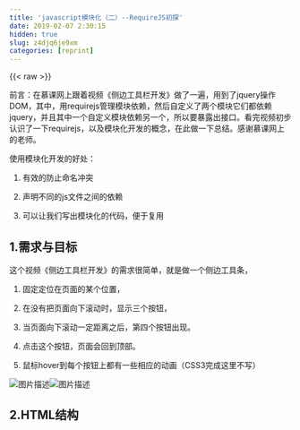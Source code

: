 ```yaml
---
title: 'javascript模块化（二）--RequireJS初探' 
date: 2019-02-07 2:30:15
hidden: true
slug: z4djq6je9xm
categories: [reprint]
---
```


{{< raw >}}

                    
<p>前言：在慕课网上跟着视频《侧边工具栏开发》做了一遍，用到了jquery操作DOM，其中，用requirejs管理模块依赖，然后自定义了两个模块它们都依赖jquery，并且其中一个自定义模块依赖另一个，所以要暴露出接口。看完视频初步认识了一下requirejs，以及模块化开发的概念，在此做一下总结。感谢慕课网上的老师。</p>
<p>使用模块化开发的好处：</p>
<ol>
<li><p>有效的防止命名冲突</p></li>
<li><p>声明不同的js文件之间的依赖</p></li>
<li><p>可以让我们写出模块化的代码，便于复用</p></li>
</ol>
<h2 id="articleHeader0">1.需求与目标</h2>
<p>这个视频《侧边工具栏开发》的需求很简单，就是做一个侧边工具条，</p>
<ol>
<li><p>固定定位在页面的某个位置，</p></li>
<li><p>在没有把页面向下滚动时，显示三个按钮，</p></li>
<li><p>当页面向下滚动一定距离之后，第四个按钮出现。</p></li>
<li><p>点击这个按钮，页面会回到顶部。</p></li>
<li><p>鼠标hover到每个按钮上都有一些相应的动画（CSS3完成这里不写）</p></li>
</ol>
<p><span class="img-wrap"><img data-src="/img/bVznRD" src="https://static.alili.tech/img/bVznRD" alt="图片描述" title="图片描述" style="cursor: pointer; display: inline;"></span><span class="img-wrap"><img data-src="/img/bVznQn" src="https://static.alili.tech/img/bVznQn" alt="图片描述" title="图片描述" style="cursor: pointer; display: inline;"></span></p>
<h2 id="articleHeader1">2.HTML结构</h2>
<div class="widget-codetool" style="display:none;">
      <div class="widget-codetool--inner">
      <span class="selectCode code-tool" data-toggle="tooltip" data-placement="top" title="" data-original-title="全选"></span>
      <span type="button" class="copyCode code-tool" data-toggle="tooltip" data-placement="top" data-clipboard-text="       <div class=&quot;toolbar&quot;>
            <!--第一个微信按钮-->
            <a href=&quot;javascript:;&quot; class=&quot;toolbar-item toolbar-item-weixin&quot;>
                <span class=&quot;toolbar-layer&quot;></span>
            </a>
    
            <!--第二个意见反馈按钮-->
            <a href=&quot;javascript:;&quot; class=&quot;toolbar-item toolbar-feedback&quot;></a>
    
            <!--第三个app下载按钮-->
            <a href=&quot;javascript:;&quot; class=&quot;toolbar-item toolbar-item-app&quot;>
                <span class=&quot;toolbar-layer&quot;></span>
            </a>
    
            <!--第四个回到顶部按钮-->
            <a id=&quot;backTop&quot; href=&quot;javascript:;&quot; class=&quot;toolbar-item toolbar-item-top&quot;></a>
        </div>" title="" data-original-title="复制"></span>
      <span type="button" class="saveToNote code-tool" data-toggle="tooltip" data-placement="top" title="" data-original-title="放进笔记"></span>
      </div>
      </div><pre class="xml hljs"><code class="html">       <span class="hljs-tag">&lt;<span class="hljs-name">div</span> <span class="hljs-attr">class</span>=<span class="hljs-string">"toolbar"</span>&gt;</span>
            <span class="hljs-comment">&lt;!--第一个微信按钮--&gt;</span>
            <span class="hljs-tag">&lt;<span class="hljs-name">a</span> <span class="hljs-attr">href</span>=<span class="hljs-string">"javascript:;"</span> <span class="hljs-attr">class</span>=<span class="hljs-string">"toolbar-item toolbar-item-weixin"</span>&gt;</span>
                <span class="hljs-tag">&lt;<span class="hljs-name">span</span> <span class="hljs-attr">class</span>=<span class="hljs-string">"toolbar-layer"</span>&gt;</span><span class="hljs-tag">&lt;/<span class="hljs-name">span</span>&gt;</span>
            <span class="hljs-tag">&lt;/<span class="hljs-name">a</span>&gt;</span>
    
            <span class="hljs-comment">&lt;!--第二个意见反馈按钮--&gt;</span>
            <span class="hljs-tag">&lt;<span class="hljs-name">a</span> <span class="hljs-attr">href</span>=<span class="hljs-string">"javascript:;"</span> <span class="hljs-attr">class</span>=<span class="hljs-string">"toolbar-item toolbar-feedback"</span>&gt;</span><span class="hljs-tag">&lt;/<span class="hljs-name">a</span>&gt;</span>
    
            <span class="hljs-comment">&lt;!--第三个app下载按钮--&gt;</span>
            <span class="hljs-tag">&lt;<span class="hljs-name">a</span> <span class="hljs-attr">href</span>=<span class="hljs-string">"javascript:;"</span> <span class="hljs-attr">class</span>=<span class="hljs-string">"toolbar-item toolbar-item-app"</span>&gt;</span>
                <span class="hljs-tag">&lt;<span class="hljs-name">span</span> <span class="hljs-attr">class</span>=<span class="hljs-string">"toolbar-layer"</span>&gt;</span><span class="hljs-tag">&lt;/<span class="hljs-name">span</span>&gt;</span>
            <span class="hljs-tag">&lt;/<span class="hljs-name">a</span>&gt;</span>
    
            <span class="hljs-comment">&lt;!--第四个回到顶部按钮--&gt;</span>
            <span class="hljs-tag">&lt;<span class="hljs-name">a</span> <span class="hljs-attr">id</span>=<span class="hljs-string">"backTop"</span> <span class="hljs-attr">href</span>=<span class="hljs-string">"javascript:;"</span> <span class="hljs-attr">class</span>=<span class="hljs-string">"toolbar-item toolbar-item-top"</span>&gt;</span><span class="hljs-tag">&lt;/<span class="hljs-name">a</span>&gt;</span>
        <span class="hljs-tag">&lt;/<span class="hljs-name">div</span>&gt;</span></code></pre>
<p>一些说明：</p>
<ol>
<li><p>为了让页面显示滚动条，需要在这个上述代码下面加很多行<code>&lt;p&gt;&lt;/p&gt;</code>标签以便撑开页面显示滚动条。</p></li>
<li><p>CSS部分视频中老师讲了三种方法，并且用到了SASS，感兴趣的同学可以去看一下，这里不再赘述。</p></li>
</ol>
<h2 id="articleHeader2">3.requirejs入门</h2>
<h3 id="articleHeader3">（1）项目目录结构</h3>
<p>其中jquery-3.1.0.js和require.js是在各自官网下载的资源文件。main.js是自定义的入口文件。<br><span class="img-wrap"><img data-src="/img/bVznRY" src="https://static.alili.tech/img/bVznRY" alt="图片描述" title="图片描述" style="cursor: pointer;"></span></p>
<h3 id="articleHeader4">（2）加载初始化requirejs</h3>
<p>在未引入模块化编写代码以前引入js文件是在<code>&lt;body&gt;</code>标签之前写多个<code>&lt;script&gt;</code>标签，根据js文件加载的顺序，添加js文件。现在根据<code>requirejs</code>的异步加载的特性，可以设定一个主入口文件，只用一个<code>&lt;script&gt;</code>实现其余js文件的加载。</p>
<ol>
<li><p>首先是引入requirejs：在<code>HTML</code>文件的<code>&lt;body&gt;</code>标签的之前添加script标签，</p></li>
<li><p>然后引入<code>requirejs</code>文件，然后用<code>data-main</code>这个属性来引入入口文件。（当用requirejs引用文件时，可以省略js文件的js后缀名，所以此处引入的就是项目目录中的<code>main.js</code>）<br>如下：</p></li>
</ol>
<div class="widget-codetool" style="display:none;">
      <div class="widget-codetool--inner">
      <span class="selectCode code-tool" data-toggle="tooltip" data-placement="top" title="" data-original-title="全选"></span>
      <span type="button" class="copyCode code-tool" data-toggle="tooltip" data-placement="top" data-clipboard-text="    <script src=&quot;js/require.js&quot; data-main=&quot;js/main&quot;></script>
" title="" data-original-title="复制"></span>
      <span type="button" class="saveToNote code-tool" data-toggle="tooltip" data-placement="top" title="" data-original-title="放进笔记"></span>
      </div>
      </div><pre class="javascript hljs"><code class="javascript">    &lt;script src=<span class="hljs-string">"js/require.js"</span> data-main=<span class="hljs-string">"js/main"</span>&gt;<span class="xml"><span class="hljs-tag">&lt;/<span class="hljs-name">script</span>&gt;</span></span>
</code></pre>
<h3 id="articleHeader5">（3）requirejs的常用方法</h3>
<ol><li><p><code>requirejs.config</code>（<code>为模块指定别名，方便模块的引入</code>），<strong><code>在入口文件中定义</code></strong><br>如这个demo要引入多次<code>jquery-3.1.0.js</code>，但是这个名字很长所以可以在入口文件<code>main.js</code>中为它定义一个别名，如下：</p></li></ol>
<div class="widget-codetool" style="display:none;">
      <div class="widget-codetool--inner">
      <span class="selectCode code-tool" data-toggle="tooltip" data-placement="top" title="" data-original-title="全选"></span>
      <span type="button" class="copyCode code-tool" data-toggle="tooltip" data-placement="top" data-clipboard-text="    //为jquery模块定义别名
    requirejs.config({
        paths:{
            jquery:'jquery-3.1.0.js'
        }
    });" title="" data-original-title="复制"></span>
      <span type="button" class="saveToNote code-tool" data-toggle="tooltip" data-placement="top" title="" data-original-title="放进笔记"></span>
      </div>
      </div><pre class="javascript hljs"><code class="javascript">    <span class="hljs-comment">//为jquery模块定义别名</span>
    requirejs.config({
        <span class="hljs-attr">paths</span>:{
            <span class="hljs-attr">jquery</span>:<span class="hljs-string">'jquery-3.1.0.js'</span>
        }
    });</code></pre>
<ol><li><p><code>requirejs()</code>方法（<code>将写好的模块进行引入</code>）<br>requirejs()接收两个参数，第一个参数是一个数组，写入要引入的模块的名字。第二个参数是一个回调函数，需要传递一个参数，来代替前面所引入的模块。如：引入jquery模块</p></li></ol>
<div class="widget-codetool" style="display:none;">
      <div class="widget-codetool--inner">
      <span class="selectCode code-tool" data-toggle="tooltip" data-placement="top" title="" data-original-title="全选"></span>
      <span type="button" class="copyCode code-tool" data-toggle="tooltip" data-placement="top" data-clipboard-text="    requirejs(['jquery'],function($){
        //写一段代码验证jquery是否被正确引入
        //将body背景颜色变为红色
        $('body').css('background-color','red');
    });" title="" data-original-title="复制"></span>
      <span type="button" class="saveToNote code-tool" data-toggle="tooltip" data-placement="top" title="" data-original-title="放进笔记"></span>
      </div>
      </div><pre class="javascript hljs"><code class="javascript">    requirejs([<span class="hljs-string">'jquery'</span>],<span class="hljs-function"><span class="hljs-keyword">function</span>(<span class="hljs-params">$</span>)</span>{
        <span class="hljs-comment">//写一段代码验证jquery是否被正确引入</span>
        <span class="hljs-comment">//将body背景颜色变为红色</span>
        $(<span class="hljs-string">'body'</span>).css(<span class="hljs-string">'background-color'</span>,<span class="hljs-string">'red'</span>);
    });</code></pre>
<ol><li><p><code>define()</code>(<code>利用它定义编写模块，然后在相应的地方进行引入。</code>)<br><code>define()</code>接收三个参数，第一个参数是为本模块命名的值，可以不写，第二个参数表示需要引入的模块，第三个参数是各依赖项成功加载后所运行的函数，传入的参数与各个依赖项形成对应的关系。</p></li></ol>
<div class="widget-codetool" style="display:none;">
      <div class="widget-codetool--inner">
      <span class="selectCode code-tool" data-toggle="tooltip" data-placement="top" title="" data-original-title="全选"></span>
      <span type="button" class="copyCode code-tool" data-toggle="tooltip" data-placement="top" data-clipboard-text="    define(
        moduleName,  //可选，如果此参数不写，则默认使用本模块所在文件的文件名
        dependencies,    //一个数组，此数组包含着此文件所需的各个依赖项目，这个数组中各项对应的是所依赖文件相对于requirejs库所形成的相对路径文件名。
        function(parameters){  
            //各依赖项成功加载后所运行的函数
            //传入的参数与dependencies数组中的各个依赖项形成对应关系
        }
    );" title="" data-original-title="复制"></span>
      <span type="button" class="saveToNote code-tool" data-toggle="tooltip" data-placement="top" title="" data-original-title="放进笔记"></span>
      </div>
      </div><pre class="javascript hljs"><code class="javascript">    define(
        moduleName,  <span class="hljs-comment">//可选，如果此参数不写，则默认使用本模块所在文件的文件名</span>
        dependencies,    <span class="hljs-comment">//一个数组，此数组包含着此文件所需的各个依赖项目，这个数组中各项对应的是所依赖文件相对于requirejs库所形成的相对路径文件名。</span>
        <span class="hljs-function"><span class="hljs-keyword">function</span>(<span class="hljs-params">parameters</span>)</span>{  
            <span class="hljs-comment">//各依赖项成功加载后所运行的函数</span>
            <span class="hljs-comment">//传入的参数与dependencies数组中的各个依赖项形成对应关系</span>
        }
    );</code></pre>
<h3 id="articleHeader6">（4）demo的基本功能实现</h3>
<p>现在先对demo中的基本功能进行实现：</p>
<p>目前的目录结构如下：<br><span class="img-wrap"><img data-src="/img/bVznRY" src="https://static.alili.tech/img/bVznRY" alt="图片描述" title="图片描述" style="cursor: pointer; display: inline;"></span></p>
<ol>
<li><p>首先在HTML中初始化<code>requirejs</code>：在<code>&lt;/body&gt;</code>标签之前:<br><code>&lt;script src="js/require.js" data-main="js/main"&gt;&lt;/script&gt;</code></p></li>
<li><p>在入口文件main.js中实现基本功能</p></li>
</ol>
<div class="widget-codetool" style="display:none;">
      <div class="widget-codetool--inner">
      <span class="selectCode code-tool" data-toggle="tooltip" data-placement="top" title="" data-original-title="全选"></span>
      <span type="button" class="copyCode code-tool" data-toggle="tooltip" data-placement="top" data-clipboard-text="
    //1.首先为jquery模块定义别名
    requirejs.config({
        paths: {
            jquery: 'jquery-3.1.0'
        }
    });
        
    //2.然后用requirejs()方法引入jquery模块实现demo中需求
    requirejs(['jquery'],function($){
    
        //为id值为backTop的第四个按钮添加点击回到顶部事件,当点击时执行move函数回到顶部
        $('#backTop').on('click',move);
        
        //监听一下windows对象的滚动事件，
        //每次滚动都执行函数checkPosition确定一下位置,是否到达设定的临界点，以显示和隐藏第四个按钮
        $(window).on('scroll',function(){
            checkPosition($(window).height());
        });
        
        //解决bug：在刷新页面时也出现第四个按钮，即页面加载时就检查一下滚动位置
        checkPosition($(window).height());

//------------------------------分割线------------------------------------------
        //move函数的具体实现，加动画效果
        function move(){
            $('html, body').animate({
                scrollTop:0
            },800);
        }
        //go函数可以立即移动到顶部
        function go(){
            $('html, body').scrollTop(0);
        }

        //checkPosition函数的具体实现
        function checkPosition(pos){
            if($(window).scrollTop() > pos){
                $('#backTop').fadeIn();
            }else{
                $('#backTop').fadeOut();
            }
        }
    });
" title="" data-original-title="复制"></span>
      <span type="button" class="saveToNote code-tool" data-toggle="tooltip" data-placement="top" title="" data-original-title="放进笔记"></span>
      </div>
      </div><pre class="javascript hljs"><code class="javascript">
    <span class="hljs-comment">//1.首先为jquery模块定义别名</span>
    requirejs.config({
        <span class="hljs-attr">paths</span>: {
            <span class="hljs-attr">jquery</span>: <span class="hljs-string">'jquery-3.1.0'</span>
        }
    });
        
    <span class="hljs-comment">//2.然后用requirejs()方法引入jquery模块实现demo中需求</span>
    requirejs([<span class="hljs-string">'jquery'</span>],<span class="hljs-function"><span class="hljs-keyword">function</span>(<span class="hljs-params">$</span>)</span>{
    
        <span class="hljs-comment">//为id值为backTop的第四个按钮添加点击回到顶部事件,当点击时执行move函数回到顶部</span>
        $(<span class="hljs-string">'#backTop'</span>).on(<span class="hljs-string">'click'</span>,move);
        
        <span class="hljs-comment">//监听一下windows对象的滚动事件，</span>
        <span class="hljs-comment">//每次滚动都执行函数checkPosition确定一下位置,是否到达设定的临界点，以显示和隐藏第四个按钮</span>
        $(<span class="hljs-built_in">window</span>).on(<span class="hljs-string">'scroll'</span>,<span class="hljs-function"><span class="hljs-keyword">function</span>(<span class="hljs-params"></span>)</span>{
            checkPosition($(<span class="hljs-built_in">window</span>).height());
        });
        
        <span class="hljs-comment">//解决bug：在刷新页面时也出现第四个按钮，即页面加载时就检查一下滚动位置</span>
        checkPosition($(<span class="hljs-built_in">window</span>).height());

<span class="hljs-comment">//------------------------------分割线------------------------------------------</span>
        <span class="hljs-comment">//move函数的具体实现，加动画效果</span>
        <span class="hljs-function"><span class="hljs-keyword">function</span> <span class="hljs-title">move</span>(<span class="hljs-params"></span>)</span>{
            $(<span class="hljs-string">'html, body'</span>).animate({
                <span class="hljs-attr">scrollTop</span>:<span class="hljs-number">0</span>
            },<span class="hljs-number">800</span>);
        }
        <span class="hljs-comment">//go函数可以立即移动到顶部</span>
        <span class="hljs-function"><span class="hljs-keyword">function</span> <span class="hljs-title">go</span>(<span class="hljs-params"></span>)</span>{
            $(<span class="hljs-string">'html, body'</span>).scrollTop(<span class="hljs-number">0</span>);
        }

        <span class="hljs-comment">//checkPosition函数的具体实现</span>
        <span class="hljs-function"><span class="hljs-keyword">function</span> <span class="hljs-title">checkPosition</span>(<span class="hljs-params">pos</span>)</span>{
            <span class="hljs-keyword">if</span>($(<span class="hljs-built_in">window</span>).scrollTop() &gt; pos){
                $(<span class="hljs-string">'#backTop'</span>).fadeIn();
            }<span class="hljs-keyword">else</span>{
                $(<span class="hljs-string">'#backTop'</span>).fadeOut();
            }
        }
    });
</code></pre>
<p>分割线以上是执行的代码，分割线以下是写的被调用的函数。</p>
<h3 id="articleHeader7">（5）将功能抽象成模块</h3>
<p>上述代码虽然实现了功能，但是存在以下问题：</p>
<ol>
<li><p>move和go函数都是到达顶部的功能，实现的功能很相似，作用如果想在其它地方使用这个功能，就要再进行代码的复制，不方便功能的复用。所以应该将功能抽象成模块。</p></li>
<li><p>实现功能的功能单一：两个函数都是到达顶部，这样即便抽象成模块也会受到很大的限制，所以可以进一步将问题抽象成移动滚动条到指定位置。</p></li>
</ol>
<p><strong>第一步</strong>：创建一个新模块，用<code>scrollto.js</code>表示，目前这个demo的目录结构如图：<br><span class="img-wrap"><img data-src="/img/bVznRZ" src="https://static.alili.tech/img/bVznRZ" alt="图片描述" title="图片描述" style="cursor: pointer; display: inline;"></span></p>
<p>第二步：将功能抽象成模块，写入<code>scrollto.js</code>中</p>
<div class="widget-codetool" style="display:none;">
      <div class="widget-codetool--inner">
      <span class="selectCode code-tool" data-toggle="tooltip" data-placement="top" title="" data-original-title="全选"></span>
      <span type="button" class="copyCode code-tool" data-toggle="tooltip" data-placement="top" data-clipboard-text="//1.先定义这个模块，因为要用到jquery，所以还要引入jquery
    define(['jquery'],function($){
        //定义构造函数
        function ScrollTo(opts){
            this.opts = $.extend({},ScrollTo.DEFAULTS,opts);   //实现传参覆盖
            this.$el = $('html, body');
        }
    
        //原型添加方法
        ScrollTo.prototype.move = function (){
            var opts = this.opts;
            this.$el.animate({
                scrollTop:opts.dest
            },opts.speed);
        };
        ScrollTo.prototype.go = function(){
            this.$el.scrollTop(opts.dest);
        };
    
        //定义默认的参数
        ScrollTo.DEFAULTS = {
            dest:0,
            speed:800
        };
        
        //定义接口
        return {
            ScrollTo:ScrollTo
        };
        
    });
    " title="" data-original-title="复制"></span>
      <span type="button" class="saveToNote code-tool" data-toggle="tooltip" data-placement="top" title="" data-original-title="放进笔记"></span>
      </div>
      </div><pre class="javascript hljs"><code class="javascript"><span class="hljs-comment">//1.先定义这个模块，因为要用到jquery，所以还要引入jquery</span>
    define([<span class="hljs-string">'jquery'</span>],<span class="hljs-function"><span class="hljs-keyword">function</span>(<span class="hljs-params">$</span>)</span>{
        <span class="hljs-comment">//定义构造函数</span>
        <span class="hljs-function"><span class="hljs-keyword">function</span> <span class="hljs-title">ScrollTo</span>(<span class="hljs-params">opts</span>)</span>{
            <span class="hljs-keyword">this</span>.opts = $.extend({},ScrollTo.DEFAULTS,opts);   <span class="hljs-comment">//实现传参覆盖</span>
            <span class="hljs-keyword">this</span>.$el = $(<span class="hljs-string">'html, body'</span>);
        }
    
        <span class="hljs-comment">//原型添加方法</span>
        ScrollTo.prototype.move = <span class="hljs-function"><span class="hljs-keyword">function</span> (<span class="hljs-params"></span>)</span>{
            <span class="hljs-keyword">var</span> opts = <span class="hljs-keyword">this</span>.opts;
            <span class="hljs-keyword">this</span>.$el.animate({
                <span class="hljs-attr">scrollTop</span>:opts.dest
            },opts.speed);
        };
        ScrollTo.prototype.go = <span class="hljs-function"><span class="hljs-keyword">function</span>(<span class="hljs-params"></span>)</span>{
            <span class="hljs-keyword">this</span>.$el.scrollTop(opts.dest);
        };
    
        <span class="hljs-comment">//定义默认的参数</span>
        ScrollTo.DEFAULTS = {
            <span class="hljs-attr">dest</span>:<span class="hljs-number">0</span>,
            <span class="hljs-attr">speed</span>:<span class="hljs-number">800</span>
        };
        
        <span class="hljs-comment">//定义接口</span>
        <span class="hljs-keyword">return</span> {
            <span class="hljs-attr">ScrollTo</span>:ScrollTo
        };
        
    });
    </code></pre>
<p>代码详解：</p>
<ol>
<li><p>传递的参数为一个对象，用opts表示</p></li>
<li><p>用户没有传递参数时，使用默认的参数，默认参数直接写在ScrollTo构造函数上，相当于形成一个静态属性，然后通过jquery的extend()方法进行原型的扩展</p></li>
<li><p>实现用户传递参数用之，不传递参数用默认值。jquery的<code>extend()</code>方法</p></li>
<li><p>在原型上添加move和go方法</p></li>
</ol>
<p>第三步：在入口文件main.js中引入这个<code>scrollto.js</code>的模块</p>
<div class="widget-codetool" style="display:none;">
      <div class="widget-codetool--inner">
      <span class="selectCode code-tool" data-toggle="tooltip" data-placement="top" title="" data-original-title="全选"></span>
      <span type="button" class="copyCode code-tool" data-toggle="tooltip" data-placement="top" data-clipboard-text="
    requirejs(['jquery','scrollto'], function($,scrollto){
    
        //为了使用scrollto模块，需要实例化一下
        var scroll = new scrollto.ScrollTo({
            dest:0,
            speed:2000
        });
        //点击回到顶部按钮回到指定位置功能
        $('#backTop').on('click', $.proxy(scroll.move, scroll));
    
    });" title="" data-original-title="复制"></span>
      <span type="button" class="saveToNote code-tool" data-toggle="tooltip" data-placement="top" title="" data-original-title="放进笔记"></span>
      </div>
      </div><pre class="javascript hljs"><code class="javascript">
    requirejs([<span class="hljs-string">'jquery'</span>,<span class="hljs-string">'scrollto'</span>], <span class="hljs-function"><span class="hljs-keyword">function</span>(<span class="hljs-params">$,scrollto</span>)</span>{
    
        <span class="hljs-comment">//为了使用scrollto模块，需要实例化一下</span>
        <span class="hljs-keyword">var</span> scroll = <span class="hljs-keyword">new</span> scrollto.ScrollTo({
            <span class="hljs-attr">dest</span>:<span class="hljs-number">0</span>,
            <span class="hljs-attr">speed</span>:<span class="hljs-number">2000</span>
        });
        <span class="hljs-comment">//点击回到顶部按钮回到指定位置功能</span>
        $(<span class="hljs-string">'#backTop'</span>).on(<span class="hljs-string">'click'</span>, $.proxy(scroll.move, scroll));
    
    });</code></pre>
<p>上述代码中有一点需要注意：</p>
<ol>
<li><p>在第6行中，如果添加点击按钮回到指定位置事件时，这么写：<br><code>$('#backTop').on('click', scroll.move)</code>;</p></li>
<li><p>此时浏览器控制台会报错：<code>Uncaught TypeError: Cannot read property 'ScrollTo' of undefined</code></p></li>
<li><p>分析原因是因为，在main.js中调用<code>scrollto.js</code>模块中在<code>ScrollTo.prototype.move</code>原型方法move时，main.js中this指的是ScrollTo的实例，即scrollto，而在语句<code>$('#backTop').on('click', scroll.move)</code>;中，这个this指代的是id为backTop的这个按钮。</p></li>
<li><p>解决办法：用jquery提供的方法，直接将this指向scroll对象。<br><code>$('#backTop').on('click', $.proxy(scroll.move, scroll))</code></p></li>
</ol>
<p><strong>第四步：一个bug</strong><br>这时基本功能虽然实现了，点击底部那个按钮，传入设定的返回位置和返回的速度，页面可以再次返回顶部指定位置，<strong>但是目前还存在一个bug</strong>：在点击底部按钮回到顶部指定位置时，假如连续多次点击这个按钮，则页面回到顶部后就无法再次向下滚动页面。</p>
<p>bug分析：</p>
<ol>
<li><p>假如执行的函数如上面第三步中代码，速度设置成较慢的速度2000，那么在返回顶部指定位置时可以多次点击这个按钮，</p></li>
<li><p>这样每次点击按钮事件都要调用move方法执行里面的动画，点击多少次，这个动画就要执行多少次。</p></li>
<li><p>因此在页面返回顶部后，再次滚动页面向下会立即执行返回顶部动画，所以在执行完点击次数的动画之前，用户都无法向下滚动。（并且非常耗性能）</p></li>
</ol>
<p>解决办法，在滚动条正在运动或者已经到达目的地，就不应该执行动画。添加判断。<br>所以<code>scrollto.js</code>的代码可以改成如下：</p>
<div class="widget-codetool" style="display:none;">
      <div class="widget-codetool--inner">
      <span class="selectCode code-tool" data-toggle="tooltip" data-placement="top" title="" data-original-title="全选"></span>
      <span type="button" class="copyCode code-tool" data-toggle="tooltip" data-placement="top" data-clipboard-text="    define(['jquery'],function($){
        //定义构造函数
        function ScrollTo(opts){
            this.opts = $.extend({},ScrollTo.DEFAULTS,opts);   //实现传参覆盖
            this.$el = $('html, body');
        }
    
        //原型添加方法
        ScrollTo.prototype.move = function (){
            var opts = this.opts;
            if ($(window).scrollTop() != opts.dest){  //判断是否到达指定位置
                if(!this.$el.is(':animated')){    //判断是否在运动
                    this.$el.animate({
                        scrollTop:opts.dest
                    },opts.speed);
                }
            }
        };
        ScrollTo.prototype.go = function(){
            var dest = this.opts.dest;
            if($(window).scrollTop() != dest){
                this.$el.scrollTop(dest);
            }
        };
    
        //定义默认的参数
        ScrollTo.DEFAULTS = {
            dest:0,
            speed:800
        };
        
        //定义接口
        return {
            ScrollTo:ScrollTo
        };
              
    });
    " title="" data-original-title="复制"></span>
      <span type="button" class="saveToNote code-tool" data-toggle="tooltip" data-placement="top" title="" data-original-title="放进笔记"></span>
      </div>
      </div><pre class="javascript hljs"><code class="javascript">    define([<span class="hljs-string">'jquery'</span>],<span class="hljs-function"><span class="hljs-keyword">function</span>(<span class="hljs-params">$</span>)</span>{
        <span class="hljs-comment">//定义构造函数</span>
        <span class="hljs-function"><span class="hljs-keyword">function</span> <span class="hljs-title">ScrollTo</span>(<span class="hljs-params">opts</span>)</span>{
            <span class="hljs-keyword">this</span>.opts = $.extend({},ScrollTo.DEFAULTS,opts);   <span class="hljs-comment">//实现传参覆盖</span>
            <span class="hljs-keyword">this</span>.$el = $(<span class="hljs-string">'html, body'</span>);
        }
    
        <span class="hljs-comment">//原型添加方法</span>
        ScrollTo.prototype.move = <span class="hljs-function"><span class="hljs-keyword">function</span> (<span class="hljs-params"></span>)</span>{
            <span class="hljs-keyword">var</span> opts = <span class="hljs-keyword">this</span>.opts;
            <span class="hljs-keyword">if</span> ($(<span class="hljs-built_in">window</span>).scrollTop() != opts.dest){  <span class="hljs-comment">//判断是否到达指定位置</span>
                <span class="hljs-keyword">if</span>(!<span class="hljs-keyword">this</span>.$el.is(<span class="hljs-string">':animated'</span>)){    <span class="hljs-comment">//判断是否在运动</span>
                    <span class="hljs-keyword">this</span>.$el.animate({
                        <span class="hljs-attr">scrollTop</span>:opts.dest
                    },opts.speed);
                }
            }
        };
        ScrollTo.prototype.go = <span class="hljs-function"><span class="hljs-keyword">function</span>(<span class="hljs-params"></span>)</span>{
            <span class="hljs-keyword">var</span> dest = <span class="hljs-keyword">this</span>.opts.dest;
            <span class="hljs-keyword">if</span>($(<span class="hljs-built_in">window</span>).scrollTop() != dest){
                <span class="hljs-keyword">this</span>.$el.scrollTop(dest);
            }
        };
    
        <span class="hljs-comment">//定义默认的参数</span>
        ScrollTo.DEFAULTS = {
            <span class="hljs-attr">dest</span>:<span class="hljs-number">0</span>,
            <span class="hljs-attr">speed</span>:<span class="hljs-number">800</span>
        };
        
        <span class="hljs-comment">//定义接口</span>
        <span class="hljs-keyword">return</span> {
            <span class="hljs-attr">ScrollTo</span>:ScrollTo
        };
              
    });
    </code></pre>
<h3 id="articleHeader8">（6）将返回顶部整体抽象成模块</h3>
<p>我们把返回的功能函数move和go都抽象在了<code>scrollto.js</code>模块中，现在还可以直接把整个返回顶部的功能（包括滚动一定距离后隐藏的按钮出现，和点击按钮之后回到顶部指定位置）<br>然后在入口文件中只需要引入这个模块（取名叫<code>backtop.js</code>），这个<code>back.js</code>需要依赖上面定义的<code>scrollto.js</code>模块。</p>
<p>所以目前的项目目录如下图：<br><span class="img-wrap"><img data-src="/img/bVznSV" src="https://static.alili.tech/img/bVznSV" alt="图片描述" title="图片描述" style="cursor: pointer;"></span></p>
<p>第一步：现在来写<code>backtop.js</code>模块</p>
<div class="widget-codetool" style="display:none;">
      <div class="widget-codetool--inner">
      <span class="selectCode code-tool" data-toggle="tooltip" data-placement="top" title="" data-original-title="全选"></span>
      <span type="button" class="copyCode code-tool" data-toggle="tooltip" data-placement="top" data-clipboard-text="    define(['jquery', 'scrollto'], function($, scrollto){
        //执行函数部分
        function BackTop(el, opts){
            this.opts = $.extend({}, BackTop.DEFAULTS, opts);
            this.$el = $(el);   //el是节点
            this.scroll = new scrollto.ScrollTo({
                dest: 0,
                speed: this.opts.speed     
            });
            
            this._checkPosition();   //加载时就检查位置，解决bug
            
            if(this.opts.mode == 'move'){  //是move才执行move函数，其他执行go
                this.$el.on('click', $.proxy(this._move, this));
            }else{
                this.$el.on('click', $.proxy(this._go, this));
            }
            
            $(window).on('scroll', $.proxy(this._checkPOsition, this));
 
        }
    
        //定义默认属性部分
        BackTop.DEFAULTS = {
            mode: 'move',
            pos: $(window).height(),
            speed: 800
        };
    
    
        //定义功能函数部分
        BackTop.prototype._move = function(){
            this.scroll.move();
        };
    
        BackTop.prototype._go = function(){
            this.scroll.go();
        };
    
        BackTop.prototype._checkPosition = function(){
            if($(window).scrollTop() > this.opts.pos){
                this.$el.fadeIn();
            }else{
                this.$el.fadeOut();
            }
        };
    
        //暴露模块接口，返回整个对象
        return{
            BackTop: BackTop
        };
    
    
    });" title="" data-original-title="复制"></span>
      <span type="button" class="saveToNote code-tool" data-toggle="tooltip" data-placement="top" title="" data-original-title="放进笔记"></span>
      </div>
      </div><pre class="javascript hljs"><code class="javascript">    define([<span class="hljs-string">'jquery'</span>, <span class="hljs-string">'scrollto'</span>], <span class="hljs-function"><span class="hljs-keyword">function</span>(<span class="hljs-params">$, scrollto</span>)</span>{
        <span class="hljs-comment">//执行函数部分</span>
        <span class="hljs-function"><span class="hljs-keyword">function</span> <span class="hljs-title">BackTop</span>(<span class="hljs-params">el, opts</span>)</span>{
            <span class="hljs-keyword">this</span>.opts = $.extend({}, BackTop.DEFAULTS, opts);
            <span class="hljs-keyword">this</span>.$el = $(el);   <span class="hljs-comment">//el是节点</span>
            <span class="hljs-keyword">this</span>.scroll = <span class="hljs-keyword">new</span> scrollto.ScrollTo({
                <span class="hljs-attr">dest</span>: <span class="hljs-number">0</span>,
                <span class="hljs-attr">speed</span>: <span class="hljs-keyword">this</span>.opts.speed     
            });
            
            <span class="hljs-keyword">this</span>._checkPosition();   <span class="hljs-comment">//加载时就检查位置，解决bug</span>
            
            <span class="hljs-keyword">if</span>(<span class="hljs-keyword">this</span>.opts.mode == <span class="hljs-string">'move'</span>){  <span class="hljs-comment">//是move才执行move函数，其他执行go</span>
                <span class="hljs-keyword">this</span>.$el.on(<span class="hljs-string">'click'</span>, $.proxy(<span class="hljs-keyword">this</span>._move, <span class="hljs-keyword">this</span>));
            }<span class="hljs-keyword">else</span>{
                <span class="hljs-keyword">this</span>.$el.on(<span class="hljs-string">'click'</span>, $.proxy(<span class="hljs-keyword">this</span>._go, <span class="hljs-keyword">this</span>));
            }
            
            $(<span class="hljs-built_in">window</span>).on(<span class="hljs-string">'scroll'</span>, $.proxy(<span class="hljs-keyword">this</span>._checkPOsition, <span class="hljs-keyword">this</span>));
 
        }
    
        <span class="hljs-comment">//定义默认属性部分</span>
        BackTop.DEFAULTS = {
            <span class="hljs-attr">mode</span>: <span class="hljs-string">'move'</span>,
            <span class="hljs-attr">pos</span>: $(<span class="hljs-built_in">window</span>).height(),
            <span class="hljs-attr">speed</span>: <span class="hljs-number">800</span>
        };
    
    
        <span class="hljs-comment">//定义功能函数部分</span>
        BackTop.prototype._move = <span class="hljs-function"><span class="hljs-keyword">function</span>(<span class="hljs-params"></span>)</span>{
            <span class="hljs-keyword">this</span>.scroll.move();
        };
    
        BackTop.prototype._go = <span class="hljs-function"><span class="hljs-keyword">function</span>(<span class="hljs-params"></span>)</span>{
            <span class="hljs-keyword">this</span>.scroll.go();
        };
    
        BackTop.prototype._checkPosition = <span class="hljs-function"><span class="hljs-keyword">function</span>(<span class="hljs-params"></span>)</span>{
            <span class="hljs-keyword">if</span>($(<span class="hljs-built_in">window</span>).scrollTop() &gt; <span class="hljs-keyword">this</span>.opts.pos){
                <span class="hljs-keyword">this</span>.$el.fadeIn();
            }<span class="hljs-keyword">else</span>{
                <span class="hljs-keyword">this</span>.$el.fadeOut();
            }
        };
    
        <span class="hljs-comment">//暴露模块接口，返回整个对象</span>
        <span class="hljs-keyword">return</span>{
            <span class="hljs-attr">BackTop</span>: BackTop
        };
    
    
    });</code></pre>
<p>第二步：scrollto.js保持不变</p>
<p>第三步：写main.js入口文件</p>
<div class="widget-codetool" style="display:none;">
      <div class="widget-codetool--inner">
      <span class="selectCode code-tool" data-toggle="tooltip" data-placement="top" title="" data-original-title="全选"></span>
      <span type="button" class="copyCode code-tool" data-toggle="tooltip" data-placement="top" data-clipboard-text="    //定义别名
    requirejs.config({
        paths: {
            jquery: 'jquery-3.1.0'
        }
    });
    
    //调用backtop.js模块
    requirejs(['jquery', 'backtop'], function($, backtop){
        //实例化BackTop
        new backtop.BackTop($('#backtop'),{
            mode: 'move',
            pos:100,
            speed: 2000
        });

    });
    " title="" data-original-title="复制"></span>
      <span type="button" class="saveToNote code-tool" data-toggle="tooltip" data-placement="top" title="" data-original-title="放进笔记"></span>
      </div>
      </div><pre class="javascript hljs"><code class="javascript">    <span class="hljs-comment">//定义别名</span>
    requirejs.config({
        <span class="hljs-attr">paths</span>: {
            <span class="hljs-attr">jquery</span>: <span class="hljs-string">'jquery-3.1.0'</span>
        }
    });
    
    <span class="hljs-comment">//调用backtop.js模块</span>
    requirejs([<span class="hljs-string">'jquery'</span>, <span class="hljs-string">'backtop'</span>], <span class="hljs-function"><span class="hljs-keyword">function</span>(<span class="hljs-params">$, backtop</span>)</span>{
        <span class="hljs-comment">//实例化BackTop</span>
        <span class="hljs-keyword">new</span> backtop.BackTop($(<span class="hljs-string">'#backtop'</span>),{
            <span class="hljs-attr">mode</span>: <span class="hljs-string">'move'</span>,
            <span class="hljs-attr">pos</span>:<span class="hljs-number">100</span>,
            <span class="hljs-attr">speed</span>: <span class="hljs-number">2000</span>
        });

    });
    </code></pre>
<h2 id="articleHeader9">4.总结</h2>
<p>这个demo中的模块化是这样一种思想：</p>
<ol>
<li><p>首先把功能函数放在一个模块中（move和go）</p></li>
<li><p>把整个实现功能也抽象成一个模块，依赖上一个功能函数模块</p></li>
<li><p>最后只需要在入口文件中实例化一下这个最外层的模块，即可完成一系列功能的调用。</p></li>
<li><p>每个模块都用面向对象的思想，定义模块并且暴露接口</p></li>
<li><p>默认值的用法可以让调用者拿起就用，可以不用考虑传参数。</p></li>
</ol>

                
{{< /raw >}}

# 版权声明
本文资源来源互联网，仅供学习研究使用，版权归该资源的合法拥有者所有，

本文仅用于学习、研究和交流目的。转载请注明出处、完整链接以及原作者。

原作者若认为本站侵犯了您的版权，请联系我们，我们会立即删除！

## 原文标题
javascript模块化（二）--RequireJS初探

## 原文链接
[https://segmentfault.com/a/1190000006011186](https://segmentfault.com/a/1190000006011186)

